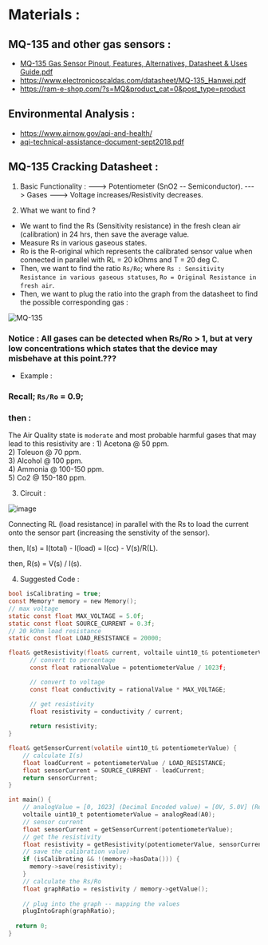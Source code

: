# Materials : 

## MQ-135 and other gas sensors :
- [MQ-135 Gas Sensor Pinout, Features, Alternatives, Datasheet & Uses Guide.pdf](https://github.com/Air-Gas-Quality/Air-Gas-Quality/files/8318365/MQ-135.Gas.Sensor.Pinout.Features.Alternatives.Datasheet.Uses.Guide.pdf)
- https://www.electronicoscaldas.com/datasheet/MQ-135_Hanwei.pdf
- https://ram-e-shop.com/?s=MQ&product_cat=0&post_type=product

## Environmental Analysis : 
- https://www.airnow.gov/aqi-and-health/
- [aqi-technical-assistance-document-sept2018.pdf](https://github.com/Air-Gas-Quality/Air-Gas-Quality/files/8318367/aqi-technical-assistance-document-sept2018.pdf)

## MQ-135 Cracking Datasheet : 

1) Basic Functionality : 
---> Potentiometer (SnO2 -- Semiconductor). 
---> Gases ---> Voltage increases/Resistivity decreases.


2) What we want to find ? 
- We want to find the Rs (Sensitivity resistance) in the fresh clean air (calibration) in 24 hrs, then save the average value.
- Measure Rs in various gaseous states.
- Ro is the R-original which represents the calibrated sensor value when connected in parallel with RL = 20 kOhms and T = 20 deg C.
- Then, we want to find the ratio `Rs/Ro`; where `Rs : Sensitivity Resistance in various gaseous statuses`, `Ro = Original Resistance in fresh air`.
- Then, we want to plug the ratio into the graph from the datasheet to find the possible corresponding gas : 

![MQ-135](https://user-images.githubusercontent.com/60224159/159438596-55ff8d4f-c548-4b93-8070-c7d9e8996670.png)

### Notice : All gases can be detected when Rs/Ro > 1, but at very low concentrations which states that the device may misbehave at this point.???

- Example : 
### Recall; `Rs/Ro` = 0.9;
### then : 
The Air Quality state is `moderate` and most probable harmful gases that may lead to this resistivity are : 
      1) Acetona @ 50 ppm. </br>
      2) Toleuon @ 70 ppm. </br>
      3) Alcohol @ 100 ppm. </br>
      4) Ammonia @ 100-150 ppm. </br>
      5) Co2 @ 150-180 ppm. </br>
      

3) Circuit : 

![image](https://user-images.githubusercontent.com/60224159/159455758-84ae0871-1c89-4de2-8568-1a1afeb8a56c.png)

Connecting RL (load resistance) in parallel with the Rs to load the current onto the sensor part (increasing the senstivity of the sensor).

then, I(s) = I(total) - I(load) = I(cc) - V(s)/R(L).

then, R(s) = V(s) / I(s).

4) Suggested Code : 

```c
bool isCalibrating = true;
const Memory* memory = new Memory();
// max voltage 
static const float MAX_VOLTAGE = 5.0f;
static const float SOURCE_CURRENT = 0.3f; 
// 20 kOhm load resistance
static const float LOAD_RESISTANCE = 20000;

float& getResistivity(float& current, voltaile uint10_t& potentiometerValue) {
      // convert to percentage 
      const float rationalValue = potentiometerValue / 1023f; 

      // convert to voltage 
      const float conductivity = rationalValue * MAX_VOLTAGE;  

      // get resistivity
      float resistivity = conductivity / current;   
      
      return resistivity;
}

float& getSensorCurrent(volatile uint10_t& potentiometerValue) {
    // calculate I(s)
    float loadCurrent = potentiometerValue / LOAD_RESISTANCE;
    float sensorCurrent = SOURCE_CURRENT - loadCurrent;
    return sensorCurrent;
}

int main() {
    // analogValue = [0, 1023] (Decimal Encoded value) = [0V, 5.0V] (Real Voltage) = [0000000000, 1111111111] (in 10-bit binary expression).
    voltaile uint10_t potentiometerValue = analogRead(A0);
    // sensor current
    float sensorCurrent = getSensorCurrent(potentiometerValue);
    // get the resistivity
    float resistivity = getResistivity(potentiometerValue, sensorCurrent);
    // save the calibration value)
    if (isCalibrating && !(memory->hasData())) {
      memory->save(resistivity);
    }
    // calculate the Rs/Ro
    float graphRatio = resistivity / memory->getValue();
    
    // plug into the graph -- mapping the values
    plugIntoGraph(graphRatio);
    
  return 0;
}
```

